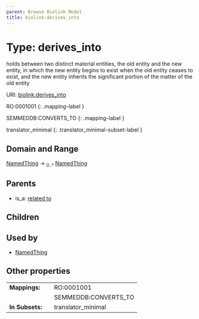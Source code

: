 ```yaml
---
parent: Browse Biolink Model
title: biolink:derives_into
---
```


# Type: derives_into


holds between two distinct material entities, the old entity and the new entity, in which the new entity begins to exist when the old entity ceases to exist, and the new entity inherits the significant portion of the matter of the old entity

URI: [biolink:derives_into](https://w3id.org/biolink/vocab/derives_into)

RO:0001001
{: .mapping-label }

SEMMEDDB:CONVERTS_TO
{: .mapping-label }


translator_minimal
{: .translator_minimal-subset-label }


## Domain and Range

[NamedThing](NamedThing.md) ->  <sub>0..*</sub> [NamedThing](NamedThing.md)

## Parents

 *  is_a: [related to](related_to.md)

## Children


## Used by

 * [NamedThing](NamedThing.md)

## Other properties

|  |  |  |
| --- | --- | --- |
| **Mappings:** | | RO:0001001 |
|  | | SEMMEDDB:CONVERTS_TO |
| **In Subsets:** | | translator_minimal |

